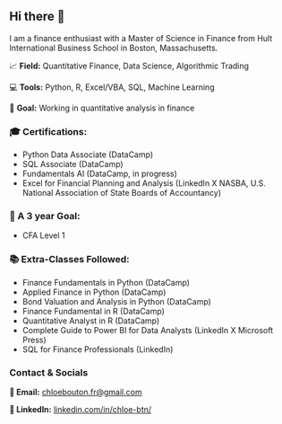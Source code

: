 ## Hi there 👋

I am a finance enthusiast with a Master of Science in Finance from Hult International Business School in Boston, Massachusetts.

📈 **Field:** Quantitative Finance, Data Science, Algorithmic Trading

💻 **Tools:** Python, R, Excel/VBA, SQL, Machine Learning

🧭 **Goal:** Working in quantitative analysis in finance


### 🎓 Certifications:

- Python Data Associate (DataCamp)
- SQL Associate (DataCamp)
- Fundamentals AI (DataCamp, in progress)
- Excel for Financial Planning and Analysis (LinkedIn X NASBA, U.S. National Association of State Boards of Accountancy)


### 🎒 A 3 year Goal:

- CFA Level 1


### 📚 Extra-Classes Followed:

- Finance Fundamentals in Python (DataCamp)
- Applied Finance in Python (DataCamp)
- Bond Valuation and Analysis in Python (DataCamp)
- Finance Fundamental in R (DataCamp)
- Quantitative Analyst in R (DataCamp)
- Complete Guide to Power BI for Data Analysts (LinkedIn X Microsoft Press)
- SQL for Finance Professionals (LinkedIn)


### Contact & Socials

**📩 Email:** chloebouton.fr@gmail.com

**🔗 LinkedIn:** [linkedin.com/in/chloe-btn/](https://www.linkedin.com/in/chloe-btn/)



<!--
**chloebtn/chloebtn** is a ✨ _special_ ✨ repository because its `README.md` (this file) appears on your GitHub profile.

Here are some ideas to get you started:

- 🔭 I’m currently working on ...
- 🌱 I’m currently learning ...
- 👯 I’m looking to collaborate on ...
- 🤔 I’m looking for help with ...
- 💬 Ask me about ...
- 📫 How to reach me: ...
- 😄 Pronouns: ...
- ⚡ Fun fact: ...
-->
